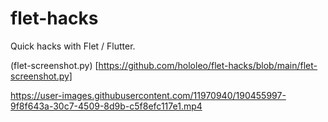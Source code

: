 # flet-hacks
Quick hacks with Flet / Flutter.


(flet-screenshot.py) [https://github.com/hololeo/flet-hacks/blob/main/flet-screenshot.py]

https://user-images.githubusercontent.com/11970940/190455997-9f8f643a-30c7-4509-8d9b-c5f8efc117e1.mp4

